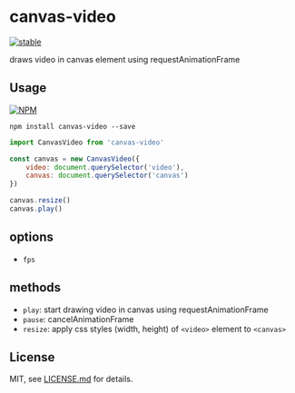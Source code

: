 # canvas-video

[![stable](http://badges.github.io/stability-badges/dist/stable.svg)](http://github.com/badges/stability-badges)

draws video in canvas element using requestAnimationFrame

## Usage

[![NPM](https://nodei.co/npm/canvas-video.png)](https://www.npmjs.com/package/canvas-video)

`npm install canvas-video --save`

```javascript
import CanvasVideo from 'canvas-video'

const canvas = new CanvasVideo({
    video: document.querySelector('video'),
    canvas: document.querySelector('canvas')
})

canvas.resize()
canvas.play()
```

## options

- `fps`

## methods

- `play`: start drawing video in canvas using requestAnimationFrame
- `pause`: cancelAnimationFrame
- `resize`: apply css styles (width, height) of `<video>` element to `<canvas>`

## License

MIT, see [LICENSE.md](http://github.com/BaptisteBriel/canvas-video/blob/master/LICENSE.md) for details.
